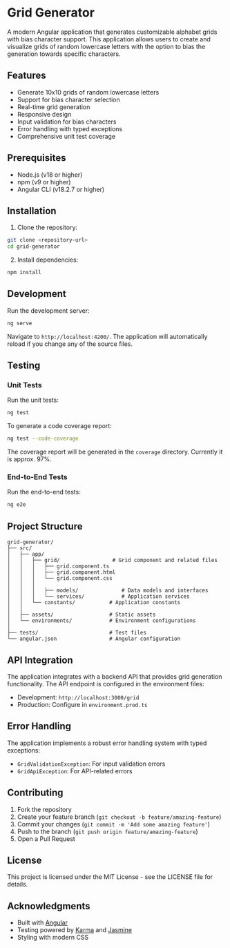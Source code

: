 # Grid Generator

A modern Angular application that generates customizable alphabet grids with bias character support. This application allows users to create and visualize grids of random lowercase letters with the option to bias the generation towards specific characters.

## Features

- Generate 10x10 grids of random lowercase letters
- Support for bias character selection
- Real-time grid generation
- Responsive design
- Input validation for bias characters
- Error handling with typed exceptions
- Comprehensive unit test coverage

## Prerequisites

- Node.js (v18 or higher)
- npm (v9 or higher)
- Angular CLI (v18.2.7 or higher)

## Installation

1. Clone the repository:

```bash
git clone <repository-url>
cd grid-generator
```

2. Install dependencies:

```bash
npm install
```

## Development

Run the development server:

```bash
ng serve
```

Navigate to `http://localhost:4200/`. The application will automatically reload if you change any of the source files.

## Testing

### Unit Tests

Run the unit tests:

```bash
ng test
```

To generate a code coverage report:

```bash
ng test --code-coverage
```

The coverage report will be generated in the `coverage` directory. Currently it is approx. 97%.

### End-to-End Tests

Run the end-to-end tests:

```bash
ng e2e
```

## Project Structure

```
grid-generator/
├── src/
│   ├── app/
│   │   ├── grid/                 # Grid component and related files
│   │   │   ├── grid.component.ts
│   │   │   ├── grid.component.html
│   │   │   └── grid.component.css
│   │   │
│   │   │   ├── models/              # Data models and interfaces
│   │   │   └── services/            # Application services
│   │   └── constants/           # Application constants
│   │
│   ├── assets/                  # Static assets
│   └── environments/            # Environment configurations
│
├── tests/                       # Test files
└── angular.json                 # Angular configuration
```

## API Integration

The application integrates with a backend API that provides grid generation functionality. The API endpoint is configured in the environment files:

- Development: `http://localhost:3000/grid`
- Production: Configure in `environment.prod.ts`

## Error Handling

The application implements a robust error handling system with typed exceptions:

- `GridValidationException`: For input validation errors
- `GridApiException`: For API-related errors

## Contributing

1. Fork the repository
2. Create your feature branch (`git checkout -b feature/amazing-feature`)
3. Commit your changes (`git commit -m 'Add some amazing feature'`)
4. Push to the branch (`git push origin feature/amazing-feature`)
5. Open a Pull Request

## License

This project is licensed under the MIT License - see the LICENSE file for details.

## Acknowledgments

- Built with [Angular](https://angular.io/)
- Testing powered by [Karma](https://karma-runner.github.io/) and [Jasmine](https://jasmine.github.io/)
- Styling with modern CSS
